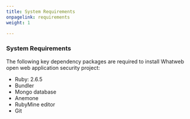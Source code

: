 ```yaml
---
title: System Requirements
onpagelink: requirements
weight: 1

---
```


### **System Requirements**

The following key dependency packages are required to install Whatweb open web application security project:

*   Ruby: 2.6.5
*   Bundler
*   Mongo database
*   Anemone
*   RubyMine editor
*   Git
 